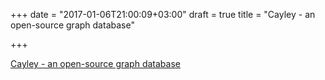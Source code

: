 +++
date = "2017-01-06T21:00:09+03:00"
draft = true
title = "Cayley - an open-source graph database"

+++

<p><a href="https://github.com/cayleygraph/cayley">Cayley - an open-source graph database</a></p>
